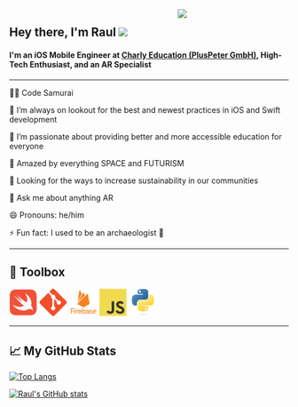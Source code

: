 <img align='right' src='https://user-images.githubusercontent.com/5713670/87202985-820dcb80-c2b6-11ea-9f56-7ec461c497c3.gif' width='200'>

## Hey there, I'm Raul <img src="https://raw.githubusercontent.com/MartinHeinz/MartinHeinz/master/wave.gif" width="30px">

#### I'm an iOS Mobile Engineer at [Charly Education (PlusPeter GmbH)](https://apps.apple.com/app/apple-store/id1464182310?mt=8), High-Tech Enthusiast, and an AR Specialist
---
🥷🏼 Code Samurai

🌱 I’m always on lookout for the best and newest practices in iOS and Swift development

🔭 I’m passionate about providing better and more accessible education for everyone

:milky_way: Amazed by everything SPACE and FUTURISM

:herb: Looking for the ways to increase sustainability in our communities

💬 Ask me about anything AR

😄 Pronouns: he/him

⚡ Fun fact: I used to be an archaeologist 🤠



---

## 🧰 **Toolbox**

<img src="https://github.com/devicons/devicon/blob/master/icons/swift/swift-original.svg" alt="Swift" width="50" height="50"/> <img src="https://github.com/devicons/devicon/blob/master/icons/git/git-original.svg" alt="Git" width="50" height="50"/> <img src="https://github.com/devicons/devicon/blob/master/icons/firebase/firebase-plain-wordmark.svg" alt="Firebase" width="50" height="50"/>
<img src="https://github.com/devicons/devicon/blob/master/icons/javascript/javascript-original.svg" alt="JavaScript" width="50" height="50"/> <img src="https://github.com/devicons/devicon/blob/master/icons/python/python-original.svg" alt="Python" width="50" height="50"/>

---

## &#x1f4c8; My GitHub Stats

[![Top Langs](https://github-readme-stats.vercel.app/api/top-langs/?username=RaulSul&layout=compact&theme=vue)](https://github.com/anuraghazra/github-readme-stats)

[![Raul's GitHub stats](https://github-readme-stats.vercel.app/api?username=RaulSul&theme=vue)](https://github.com/anuraghazra/github-readme-stats)





<!--
**RaulSul/RaulSul** is a ✨ _special_ ✨ repository because its `README.md` (this file) appears on your GitHub profile.

Here are some ideas to get you started:


- 👯 I’m looking to collaborate on ...
- 🤔 I’m looking for help with ...
- 📫 How to reach me: ...

-->

